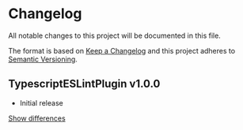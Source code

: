 # Changelog
All notable changes to this project will be documented in this file.

The format is based on [Keep a Changelog](http://keepachangelog.com/en/1.0.0/)
and this project adheres to [Semantic Versioning](http://semver.org/spec/v2.0.0.html).

## TypescriptESLintPlugin v1.0.0
  - Initial release

[Show differences](https://github.com/manuth/MarkdownConverter/compare/b0a4a4e4b8b14da1a9990f30c263c31456dfe6e9...v1.0.0)